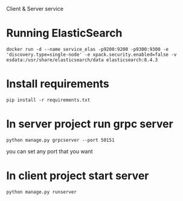 Client & Server service


# Running ElasticSearch

`docker run -d --name service_elas -p9200:9200 -p9300:9300 -e 'discovery.type=single-node' -e xpack.security.enabled=false -v esdata:/usr/share/elasticsearch/data elasticsearch:8.4.3`

# Install requirements

`pip install -r requirements.txt `

# In server project run grpc server

`python manage.py grpcserver --port 50151`

you can set any port that you want

# In client project start server

`python manage.py runserver`
